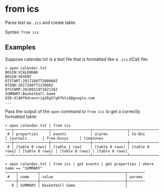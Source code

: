 # from ics

Parse text as `.ics` and create table.

Syntax: `from ics`

## Examples

Suppose calendar.txt is a text file that is formatted like a `.ics` (iCal) file:

```shell
> open calendar.txt
BEGIN:VCALENDAR
BEGIN:VEVENT
DTSTART:20171007T200000Z
DTEND:20171007T233000Z
DTSTAMP:20200319T182138Z
SUMMARY:Basketball Game
UID:4l80f6dcovnriq38g57g07btid@google.com
...
```

Pass the output of the `open` command to `from ics` to get a correctly formatted table:

```shell
> open calendar.txt | from ics
───┬────────────────┬──────────────────┬────────────────┬────────────────┬────────────────┬────────────────┬────────────────
 # │ properties     │ events           │ alarms         │ to-Dos         │ journals       │ free-busys     │ timezones
───┼────────────────┼──────────────────┼────────────────┼────────────────┼────────────────┼────────────────┼────────────────
 0 │ [table 0 rows] │ [table 1 row]    │ [table 0 rows] │ [table 0 rows] │ [table 0 rows] │ [table 0 rows] │ [table 0 rows]
───┴────────────────┴──────────────────┴────────────────┴────────────────┴────────────────┴────────────────┴────────────────
```

```shell
> open calendar.txt | from ics | get events | get properties | where name == "SUMMARY"
─────┬─────────┬───────────────────────────────────────┬────────
 #   │ name    │ value                                 │ params
─────┼─────────┼───────────────────────────────────────┼────────
   0 │ SUMMARY │ Basketball Game                       │
```
